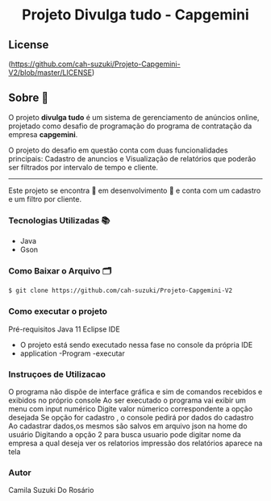 <h1 align="Center">
Projeto Divulga tudo - 
Capgemini
</h1>


## License
(https://github.com/cah-suzuki/Projeto-Capgemini-V2/blob/master/LICENSE)

## Sobre 📄

O projeto **divulga tudo** é um sistema de gerenciamento de anúncios online, projetado como desafio de programação do programa de contratação da empresa **capgemini**.


O projeto do desafio em questão conta com duas funcionalidades principais: Cadastro de anuncios e Visualização de relatórios que poderão ser filtrados por intervalo de tempo e cliente.

---

Este projeto se encontra 🚧 em desenvolvimento 🚧 e conta com um cadastro e um filtro por cliente.

### Tecnologias Utilizadas 📚

- Java
- Gson

### Como Baixar o Arquivo 🗂

```bash
$ git clone https://github.com/cah-suzuki/Projeto-Capgemini-V2
```

### Como executar o projeto
Pré-requisitos Java 11
Eclipse IDE

- O projeto está sendo executado nessa fase no console da própria IDE 
- application -Program -executar

### Instruçoes de Utilizacao
O programa não dispõe de interface gráfica e sim de comandos recebidos e exibidos no próprio console
Ao ser executado o programa vai exibir um menu com input numérico 
Digite valor númerico correspondente a opção desejada
Se opção for cadastro , o console pedirá por dados do cadastro
Ao cadastrar dados,os mesmos são salvos em arquivo json na home do usuário
Digitando a opção 2 para busca
usuario pode digitar nome da empresa a qual deseja ver os relatorios 
impressão dos relatórios aparece na tela

### Autor
Camila Suzuki Do Rosário


